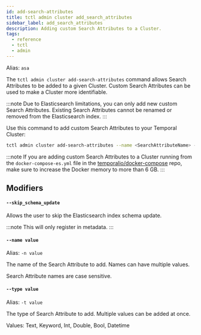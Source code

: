 ```yaml
---
id: add-search-attributes
title: tctl admin cluster add_search_attributes
sidebar_label: add_search_attributes
description: Adding custom Search Attributes to a Cluster.
tags:
  - reference
  - tctl
  - admin
---
```


Alias: `asa`

The `tctl admin cluster add-search-attributes` command allows Search Attributes to be added to a given Cluster.
Custom Search Attributes can be used to make a Cluster more identifiable.

:::note
Due to Elasticsearch limitations, you can only add new custom Search Attributes. Existing Search Attributes cannot be renamed or removed from the Elasticsearch index.
:::

Use this command to add custom Search Attributes to your Temporal Cluster:

```bash
tctl admin cluster add-search-attributes --name <SearchAttributeName> --type <SearchAttributeValueType>
```

:::note
If you are adding custom Search Attributes to a Cluster running from the `docker-compose-es.yml` file in the [temporalio/docker-compose](https://github.com/temporalio/docker-compose) repo, make sure to increase the Docker memory to more than 6 GB.
:::

## Modifiers

#### `--skip_schema_update`

Allows the user to skip the Elasticsearch index schema update.

:::note
This will only register in metadata.
:::

#### `--name value`

Alias: `-n value`

The name of the Search Attribute to add. Names can have multiple values.

Search Attribute names are case sensitive.

#### `--type value`

Alias: `-t value`

The type of Search Attribute to add.
Multiple values can be added at once.

Values: Text, Keyword, Int, Double, Bool, Datetime
